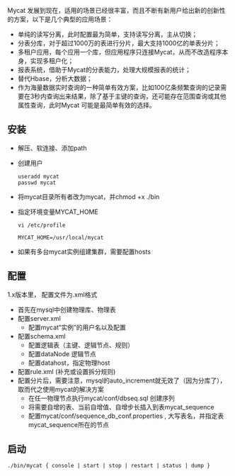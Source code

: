 Mycat 发展到现在，适用的场景已经很丰富，而且不断有新用户给出新的创新性的方案，以下是几个典型的应用场景：

- 单纯的读写分离，此时配置最为简单，支持读写分离，主从切换；
- 分表分库，对于超过1000万的表进行分片，最大支持1000亿的单表分片；
- 多租户应用，每个应用一个库，但应用程序只连接Mycat，从而不改造程序本身，实现多租户化；
- 报表系统，借助于Mycat的分表能力，处理大规模报表的统计；
- 替代Hbase，分析大数据；
- 作为海量数据实时查询的一种简单有效方案，比如100亿条频繁查询的记录需要在3秒内查询出来结果，除了基于主键的查询，还可能存在范围查询或其他属性查询，此时Mycat 可能是最简单有效的选择。

## 安装

- 解压、软连接、添加path

- 创建用户

  ```
  useradd mycat
  passwd mycat
  ```

- 将mycat目录所有者改为mycat，并chmod +x ./bin

- 指定环境变量MYCAT_HOME

  ```
  vi /etc/profile
  
  MYCAT_HOME=/usr/local/mycat
  ```

- 如果有多台mycat实例组建集群，需要配置hosts

## 配置

1.x版本里， 配置文件为.xml格式

- 首先在mysql中创建物理库、物理表
- 配置server.xml
  - 配置mycat“实例”的用户名以及配置
- 配置schema.xml
  - 配置逻辑表（主键、逻辑节点、规则）
  - 配置dataNode 逻辑节点
  - 配置datahost，指定物理host
- 配置rule.xml (补充或设置拆分规则)
- 配置分片后，需要注意，mysql的auto_increment就无效了（因为分库了），取而代之使用mycat的解决方案
  - 在任一物理节点执行mycat/conf/dbseq.sql 创建序列
  - 将需要自增的表、当前自增值、自增步长插入到表mycat_sequence
  - 配置mycat/conf/sequence_db_conf.properties , 大写表名，并指定表mycat_sequence所在的节点

## 

## 启动

```
./bin/mycat { console | start | stop | restart | status | dump }
```





